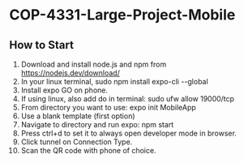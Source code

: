 # COP-4331-Large-Project-Mobile

## How to Start
1. Download and install node.js and npm from https://nodejs.dev/download/
2. In your linux terminal, sudo npm install expo-cli --global
3. Install expo GO on phone.
4. If using linux, also add do in terminal: sudo ufw allow 19000/tcp
5. From directory you want to use: expo init MobileApp
6. Use a blank template (first option)
7. Navigate to directory and run expo: npm start
8. Press ctrl+d to set it to always open developer mode in browser.
9. Click tunnel on Connection Type.
10. Scan the QR code with phone of choice.
